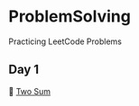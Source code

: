 # ProblemSolving
Practicing LeetCode Problems

## Day 1

🔸 [Two Sum](1.First_10_Days/Day_1\Two_Sum.cpp) <br>